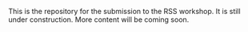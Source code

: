 This is the repository for the submission to the RSS workshop. It is still under construction. More content will be coming soon.

